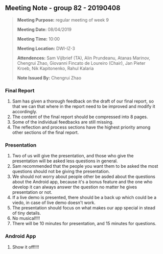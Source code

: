 ## Meeting Note - group 82 - 20190408

> **Meeting Purpose:** regular meeting of week 9
>
> **Meeting Date:** 08/04/2019
>
> **Meeting Time:** 10:00
>
> **Meeting Location:** DWI-IZ-3
>
> **Attendences:**  Sam Vijlbrief (TA), Alin Prundeanu, Atanas Marinov, Chengrui Zhao, Giovanni Fincato de Loureiro (Chair), Jan Pieter Kroeb, Nik Kapitonenko, Rahul Kalaria 
>
> **Note Issued By:** Chengrui Zhao

### Final Report

1. Sam has given a thorough feedback on the draft of our final report, so that we can that where in the report need to be improved and modify it accordingly.
2. The content of the final report should be compressed into 8 pages.
3. Some of the individual feedbacks are still missing.
4. The reflection and process sections have the highest priority among other sections of the final report.

### Presentation

1. Two of us will give the presentation, and those who give the presentation will be asked less questions in general.
2. Sam recommended that the people you want them to be asked the most questions should not be giving the presentation. 
3. We should not worry about people other be asded about the questions about the Android app, because it's a bonus feature and the one who develop it can always answer the question no matter he gives presentation or not.
4. If a live demo is presented, there should be a back up which could be a viedo, in case of live demo doesn't work.
5. The presentation should focus on what makes our app special in stead of tiny details. 
6. No musical!!!!
7. There will be 10 minutes for presentation, and 15 minutes for questions. 

### Android App

1. Show it off!!!!

